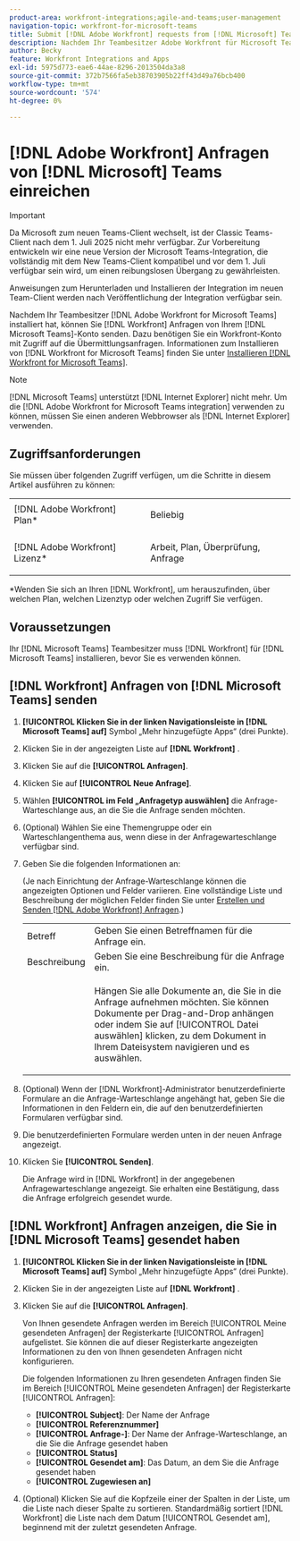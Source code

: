 ```yaml
---
product-area: workfront-integrations;agile-and-teams;user-management
navigation-topic: workfront-for-microsoft-teams
title: Submit [!DNL Adobe Workfront] requests from [!DNL Microsoft] Teams
description: Nachdem Ihr Teambesitzer Adobe Workfront für Microsoft Teams installiert hat, können Sie Workfront-Anfragen über Ihr Microsoft Teams-Konto senden. Dazu benötigen Sie ein Workfront-Konto mit Zugriff auf die Übermittlungsanfragen. Informationen zum Installieren von Workfront für Microsoft Teams finden Sie unter Installieren von Workfront für Microsoft Teams .
author: Becky
feature: Workfront Integrations and Apps
exl-id: 5975d773-eae6-44ae-8296-2013504da3a8
source-git-commit: 372b7566fa5eb38703905b22ff43d49a76bcb400
workflow-type: tm+mt
source-wordcount: '574'
ht-degree: 0%

---
```


# [!DNL Adobe Workfront] Anfragen von [!DNL Microsoft] Teams einreichen

>[!IMPORTANT]
>
>Da Microsoft zum neuen Teams-Client wechselt, ist der Classic Teams-Client nach dem 1. Juli 2025 nicht mehr verfügbar. Zur Vorbereitung entwickeln wir eine neue Version der Microsoft Teams-Integration, die vollständig mit dem New Teams-Client kompatibel und vor dem 1. Juli verfügbar sein wird, um einen reibungslosen Übergang zu gewährleisten.
>
>Anweisungen zum Herunterladen und Installieren der Integration im neuen Team-Client werden nach Veröffentlichung der Integration verfügbar sein.

Nachdem Ihr Teambesitzer [!DNL Adobe Workfront for Microsoft Teams] installiert hat, können Sie [!DNL Workfront] Anfragen von Ihrem [!DNL Microsoft Teams]-Konto senden. Dazu benötigen Sie ein Workfront-Konto mit Zugriff auf die Übermittlungsanfragen. Informationen zum Installieren von [!DNL Workfront for Microsoft Teams] finden Sie unter [Installieren [!DNL Workfront for Microsoft Teams]](../../workfront-integrations-and-apps/using-workfront-with-microsoft-teams/install-workfront-ms-teams.md).

>[!NOTE]
>
>[!DNL Microsoft Teams] unterstützt [!DNL Internet Explorer] nicht mehr. Um die [!DNL Adobe Workfront for Microsoft Teams integration] verwenden zu können, müssen Sie einen anderen Webbrowser als [!DNL Internet Explorer] verwenden.


## Zugriffsanforderungen

Sie müssen über folgenden Zugriff verfügen, um die Schritte in diesem Artikel ausführen zu können:

<table style="table-layout:auto"> 
 <col> 
 <col> 
 <tbody> 
  <tr> 
   <td role="rowheader">[!DNL Adobe Workfront] Plan*</td> 
   <td> <p>Beliebig</p> </td> 
  </tr> 
  <tr> 
   <td role="rowheader">[!DNL Adobe Workfront] Lizenz*</td> 
   <td> <p>Arbeit, Plan, Überprüfung, Anfrage</p> </td> 
  </tr> 
 </tbody> 
</table>

&#42;Wenden Sie sich an Ihren [!DNL Workfront], um herauszufinden, über welchen Plan, welchen Lizenztyp oder welchen Zugriff Sie verfügen.

## Voraussetzungen

Ihr [!DNL Microsoft Teams] Teambesitzer muss [!DNL Workfront] für [!DNL Microsoft Teams] installieren, bevor Sie es verwenden können.

## [!DNL Workfront] Anfragen von [!DNL Microsoft Teams] senden

1. **[!UICONTROL Klicken Sie in der linken Navigationsleiste in [!DNL Microsoft Teams] auf]** Symbol „Mehr hinzugefügte Apps“ (drei Punkte).

1. Klicken Sie in der angezeigten Liste auf **[!DNL Workfront]** .
1. Klicken Sie auf die **[!UICONTROL Anfragen]**.
1. Klicken Sie auf **[!UICONTROL Neue Anfrage]**.
1. Wählen **[!UICONTROL im Feld „Anfragetyp auswählen]** die Anfrage-Warteschlange aus, an die Sie die Anfrage senden möchten.
1. (Optional) Wählen Sie eine Themengruppe oder ein Warteschlangenthema aus, wenn diese in der Anfragewarteschlange verfügbar sind.
1. Geben Sie die folgenden Informationen an:

   (Je nach Einrichtung der Anfrage-Warteschlange können die angezeigten Optionen und Felder variieren. Eine vollständige Liste und Beschreibung der möglichen Felder finden Sie unter [Erstellen und Senden [!DNL Adobe Workfront] Anfragen](../../manage-work/requests/create-requests/create-submit-requests.md).)

   <table style="table-layout:auto"> 
    <col> 
    <col> 
    <tbody> 
     <tr> 
      <td role="rowheader">Betreff</td> 
      <td>Geben Sie einen Betreffnamen für die Anfrage ein.</td> 
     </tr> 
     <tr> 
      <td role="rowheader">Beschreibung</td> 
      <td>Geben Sie eine Beschreibung für die Anfrage ein.</td> 
     </tr> 
     <tr> 
      <td role="rowheader"> </td> 
      <td> <p>Hängen Sie alle Dokumente an, die Sie in die Anfrage aufnehmen möchten. Sie können Dokumente per Drag-and-Drop anhängen oder indem Sie auf [!UICONTROL Datei auswählen] klicken, zu dem Dokument in Ihrem Dateisystem navigieren und es auswählen.</p> </td> 
     </tr> 
    </tbody> 
   </table>

1. (Optional) Wenn der [!DNL Workfront]-Administrator benutzerdefinierte Formulare an die Anfrage-Warteschlange angehängt hat, geben Sie die Informationen in den Feldern ein, die auf den benutzerdefinierten Formularen verfügbar sind.
1. Die benutzerdefinierten Formulare werden unten in der neuen Anfrage angezeigt.
1. Klicken Sie **[!UICONTROL Senden]**.

   Die Anfrage wird in [!DNL Workfront] in der angegebenen Anfragewarteschlange angezeigt. Sie erhalten eine Bestätigung, dass die Anfrage erfolgreich gesendet wurde.

## [!DNL Workfront] Anfragen anzeigen, die Sie in [!DNL Microsoft Teams] gesendet haben

1. **[!UICONTROL Klicken Sie in der linken Navigationsleiste in [!DNL Microsoft Teams] auf]** Symbol „Mehr hinzugefügte Apps“ (drei Punkte).

1. Klicken Sie in der angezeigten Liste auf **[!DNL Workfront]** .
1. Klicken Sie auf die **[!UICONTROL Anfragen]**.

   Von Ihnen gesendete Anfragen werden im Bereich [!UICONTROL Meine gesendeten Anfragen] der Registerkarte [!UICONTROL Anfragen] aufgelistet. Sie können die auf dieser Registerkarte angezeigten Informationen zu den von Ihnen gesendeten Anfragen nicht konfigurieren.

   Die folgenden Informationen zu Ihren gesendeten Anfragen finden Sie im Bereich [!UICONTROL Meine gesendeten Anfragen] der Registerkarte [!UICONTROL Anfragen]:

   * **[!UICONTROL Subject]**: Der Name der Anfrage
   * **[!UICONTROL Referenznummer]**
   * **[!UICONTROL Anfrage-]**: Der Name der Anfrage-Warteschlange, an die Sie die Anfrage gesendet haben
   * **[!UICONTROL Status]**
   * **[!UICONTROL Gesendet am]**: Das Datum, an dem Sie die Anfrage gesendet haben
   * **[!UICONTROL Zugewiesen an]**

1. (Optional) Klicken Sie auf die Kopfzeile einer der Spalten in der Liste, um die Liste nach dieser Spalte zu sortieren. Standardmäßig sortiert [!DNL Workfront] die Liste nach dem Datum [!UICONTROL Gesendet am], beginnend mit der zuletzt gesendeten Anfrage.
